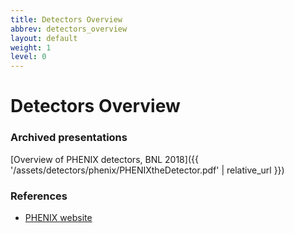 ```yaml
---
title: Detectors Overview
abbrev: detectors_overview
layout: default
weight: 1
level: 0
---
```

# Detectors Overview

### Archived presentations
[Overview of PHENIX detectors, BNL 2018]({{ '/assets/detectors/phenix/PHENIXtheDetector.pdf' | relative_url }})

### References

- [PHENIX website](https://www.phenix.bnl.gov/)
